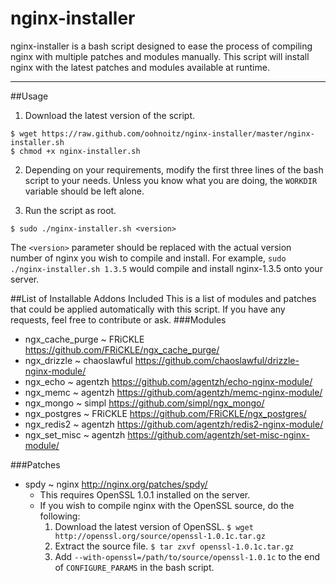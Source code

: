 nginx-installer
===============
nginx-installer is a bash script designed to ease the process of compiling nginx with multiple patches and modules manually. This script will install nginx with the latest patches and modules available at runtime.

---

##Usage

1. Download the latest version of the script.
  ```
  $ wget https://raw.github.com/oohnoitz/nginx-installer/master/nginx-installer.sh
  $ chmod +x nginx-installer.sh
  ```

2. Depending on your requirements, modify the first three lines of the bash script to your needs. Unless you know what you are doing, the ```WORKDIR``` variable should be left alone.

3. Run the script as root.
  ```
  $ sudo ./nginx-installer.sh <version>
  ```
  The ```<version>``` parameter should be replaced with the actual version number of nginx you wish to compile and install. For example, ```sudo ./nginx-installer.sh 1.3.5``` would compile and install nginx-1.3.5 onto your server.

##List of Installable Addons Included
This is a list of modules and patches that could be applied automatically with this script. If you have any requests, feel free to contribute or ask.
###Modules
- ngx_cache_purge ~ FRiCKLE https://github.com/FRiCKLE/ngx_cache_purge/
- ngx_drizzle ~ chaoslawful https://github.com/chaoslawful/drizzle-nginx-module/
- ngx_echo ~ agentzh https://github.com/agentzh/echo-nginx-module/
- ngx_memc ~ agentzh https://github.com/agentzh/memc-nginx-module/
- ngx_mongo ~ simpl https://github.com/simpl/ngx_mongo/
- ngx_postgres ~ FRiCKLE https://github.com/FRiCKLE/ngx_postgres/
- ngx_redis2 ~ agentzh https://github.com/agentzh/redis2-nginx-module/
- ngx_set_misc ~ agentzh https://github.com/agentzh/set-misc-nginx-module/

###Patches
- spdy ~ nginx http://nginx.org/patches/spdy/
  * This requires OpenSSL 1.0.1 installed on the server.
  * If you wish to compile nginx with the OpenSSL source, do the following:
      1. Download the latest version of OpenSSL. ```$ wget http://openssl.org/source/openssl-1.0.1c.tar.gz```
      2. Extract the source file. ```$ tar zxvf openssl-1.0.1c.tar.gz```
      3. Add ```--with-openssl=/path/to/source/openssl-1.0.1c``` to the end of ```CONFIGURE_PARAMS``` in the bash script.
    